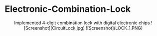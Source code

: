 # Electronic-Combination-Lock
<p align = "center">
Implemented 4-digit combination lock with digital electronic chips  
![Screenshot](CircuitLock.jpg)  
![Screenshot](LOCK_1.PNG)  
</p>
